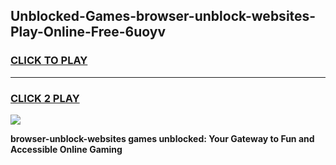 
## Unblocked-Games-browser-unblock-websites-Play-Online-Free-6uoyv
<h3>
<a href="https://premium76.site?title=browser-unblock-websites&ref=26A">CLICK TO PLAY</a></h3>
<hr>

<h3>
<a href="https://premium76.site?title=browser-unblock-websites&ref=26A">CLICK 2 PLAY</a>
  
</h3>

<a href="https://premium76.site?title=browser-unblock-websites&ref=26A"><img src="https://clearcache.store/games.png"></a>


**browser-unblock-websites games unblocked: Your Gateway to Fun and Accessible Online Gaming**
